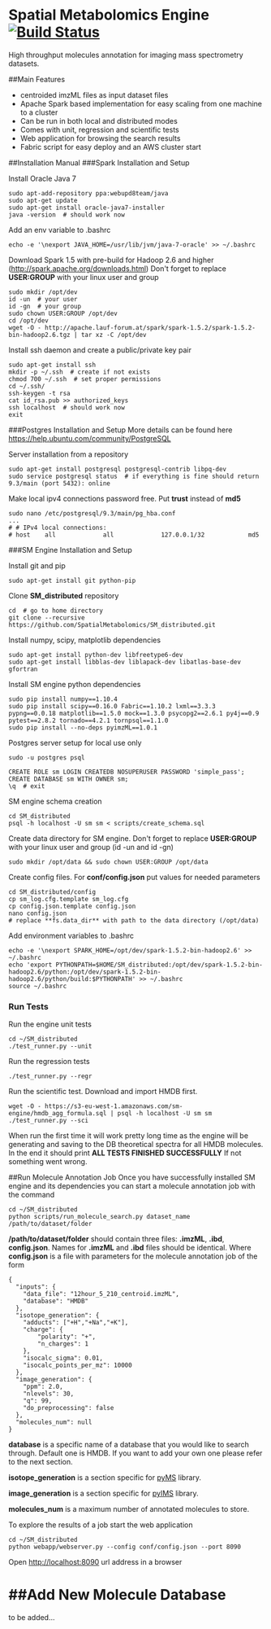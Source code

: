 # Spatial Metabolomics Engine [![Build Status](https://travis-ci.org/SpatialMetabolomics/SM_distributed.svg?branch=master)](https://travis-ci.org/SpatialMetabolomics/SM_distributed)
High throughput molecules annotation for imaging mass spectrometry datasets.

##Main Features
- centroided imzML files as input dataset files
- Apache Spark based implementation for easy scaling from one machine to a cluster
- Can be run in both local and distributed modes
- Comes with unit, regression and scientific tests
- Web application for browsing the search results
- Fabric script for easy deploy and an AWS cluster start

##Installation Manual
###Spark Installation and Setup

Install Oracle Java 7

    sudo apt-add-repository ppa:webupd8team/java
	sudo apt-get update
	sudo apt-get install oracle-java7-installer
	java -version  # should work now

Add an env variable to .bashrc
    
    echo -e '\nexport JAVA_HOME=/usr/lib/jvm/java-7-oracle' >> ~/.bashrc

Download Spark 1.5 with pre-build for Hadoop 2.6 and higher (http://spark.apache.org/downloads.html)
Don't forget to replace **USER:GROUP** with your linux user and group 
    
    sudo mkdir /opt/dev
    id -un  # your user
    id -gn  # your group
	sudo chown USER:GROUP /opt/dev
	cd /opt/dev
	wget -O - http://apache.lauf-forum.at/spark/spark-1.5.2/spark-1.5.2-bin-hadoop2.6.tgz | tar xz -C /opt/dev

Install ssh daemon and create a public/private key pair

    sudo apt-get install ssh
    mkdir -p ~/.ssh  # create if not exists
    chmod 700 ~/.ssh  # set proper permissions
    cd ~/.ssh/
	ssh-keygen -t rsa
	cat id_rsa.pub >> authorized_keys
	ssh localhost  # should work now
	exit
    
###Postgres Installation and Setup
More details can be found here https://help.ubuntu.com/community/PostgreSQL

Server installation from a repository

    sudo apt-get install postgresql postgresql-contrib libpq-dev
	sudo service postgresql status  # if everything is fine should return 9.3/main (port 5432): online
	
Make local ipv4 connections password free. Put **trust** instead of **md5**
    
    sudo nano /etc/postgresql/9.3/main/pg_hba.conf
    ...
    # # IPv4 local connections:
    # host    all             all             127.0.0.1/32            md5
	
###SM Engine Installation and Setup

Install git and pip

	sudo apt-get install git python-pip
	
Clone **SM_distributed** repository
	
	cd  # go to home directory
	git clone --recursive https://github.com/SpatialMetabolomics/SM_distributed.git
	
Install numpy, scipy, matplotlib dependencies

	sudo apt-get install python-dev libfreetype6-dev
	sudo apt-get install libblas-dev liblapack-dev libatlas-base-dev gfortran	

Install SM engine python dependencies

	sudo pip install numpy==1.10.4
	sudo pip install scipy==0.16.0 Fabric==1.10.2 lxml==3.3.3 pypng==0.0.18 matplotlib==1.5.0 mock==1.3.0 psycopg2==2.6.1 py4j==0.9 pytest==2.8.2 tornado==4.2.1 tornpsql==1.1.0
	sudo pip install --no-deps pyimzML==1.0.1

Postgres server setup for local use only

	sudo -u postgres psql
	
	CREATE ROLE sm LOGIN CREATEDB NOSUPERUSER PASSWORD 'simple_pass';
	CREATE DATABASE sm WITH OWNER sm;
	\q  # exit
	
SM engine schema creation

	cd SM_distributed
	psql -h localhost -U sm sm < scripts/create_schema.sql

Create data directory for SM engine. Don't forget to replace **USER:GROUP** with your linux user and group (id -un and id -gn)

	sudo mkdir /opt/data && sudo chown USER:GROUP /opt/data

Create config files. For **conf/config.json** put values for needed parameters

	cd SM_distributed/config
	cp sm_log.cfg.template sm_log.cfg
	cp config.json.template config.json
	nano config.json
	# replace **fs.data_dir** with path to the data directory (/opt/data)

Add environment variables to .bashrc

    echo -e '\nexport SPARK_HOME=/opt/dev/spark-1.5.2-bin-hadoop2.6' >> ~/.bashrc
    echo 'export PYTHONPATH=$HOME/SM_distributed:/opt/dev/spark-1.5.2-bin-hadoop2.6/python:/opt/dev/spark-1.5.2-bin-hadoop2.6/python/build:$PYTHONPATH' >> ~/.bashrc
    source ~/.bashrc
    
### Run Tests
Run the engine unit tests

	cd ~/SM_distributed
    ./test_runner.py --unit

Run the regression tests

    ./test_runner.py --regr

Run the scientific test. Download and import HMDB first.
    
    wget -O - https://s3-eu-west-1.amazonaws.com/sm-engine/hmdb_agg_formula.sql | psql -h localhost -U sm sm
    ./test_runner.py --sci
		
When run the first time it will work pretty long time as the engine will be generating and saving to the DB theoretical spectra
for all HMDB molecules. In the end it should print
**ALL TESTS FINISHED SUCCESSFULLY**
If not something went wrong.

##Run Molecule Annotation Job
Once you have successfully installed SM engine and its dependencies you can start a molecule annotation job with the command
    
    cd ~/SM_distributed
    python scripts/run_molecule_search.py dataset_name /path/to/dataset/folder

**/path/to/dataset/folder** should contain three files: **.imzML**, **.ibd**, **config.json**. Names for **.imzML** and **.ibd** files
should be identical. Where **config.json** is a file with parameters for the molecule annotation job of the form
 
    {
      "inputs": {
        "data_file": "12hour_5_210_centroid.imzML",
        "database": "HMDB"
      },
      "isotope_generation": {
        "adducts": ["+H","+Na","+K"],
        "charge": {
            "polarity": "+",
            "n_charges": 1
        },
        "isocalc_sigma": 0.01,
        "isocalc_points_per_mz": 10000
      },
      "image_generation": {
        "ppm": 2.0,
        "nlevels": 30,
        "q": 99,
        "do_preprocessing": false
      },
      "molecules_num": null
    }

**database** is a specific name of a database that you would like to search through. Default one is HMDB.
If you want to add your own one please refer to the next section.

**isotope_generation** is a section specific for [pyMS](https://github.com/alexandrovteam/pyMS) library.

**image_generation** is a section specific for [pyIMS](https://github.com/alexandrovteam/pyIMS) library.

**molecules_num** is a maximum number of annotated molecules to store.

To explore the results of a job start the web application
 
    cd ~/SM_distributed
	python webapp/webserver.py --config conf/config.json --port 8090
	
Open [http://localhost:8090](http://localhost:8090) url address in a browser

##Add New Molecule Database
=======
to be added...

